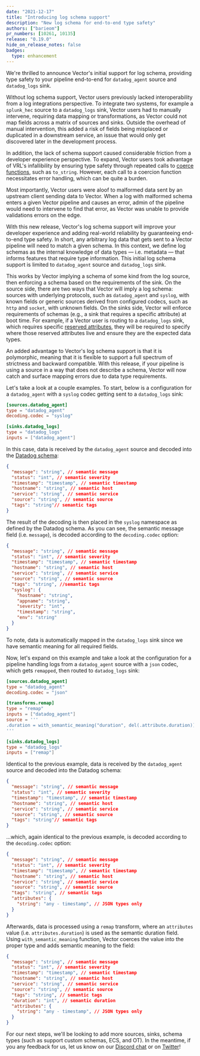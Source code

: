 ```yaml
---
date: "2021-12-17"
title: "Introducing log schema support"
description: "New log schema for end-to-end type safety"
authors: ["barieom"]
pr_numbers: [10261, 10135]
release: "0.19.0"
hide_on_release_notes: false
badges:
  type: enhancement
---
```


We're thrilled to announce Vector's initial support for log schema, providing type safety to
your pipeline end-to-end for `datadog_agent` source and `datadog_logs` sink.

Without log schema support, Vector users previously lacked interoperability from a log
integrations perspective. To integrate two systems, for example a `splunk_hec` source to
a `datadog_logs` sink, Vector users had to manually intervene, requiring data mapping or
transformations, as Vector could not map fields across a matrix of sources and sinks. Outside
the overhead of manual intervention, this added a risk of fields being misplaced or duplicated
in a downstream service, an issue that would only get discovered later in the development
process.

In addition, the lack of schema support caused considerable friction from a developer experience
perspective. To expand, Vector users took advantage of VRL's infallibility by ensuring type safety
through repeated calls to [coerce functions][coerce functions], such as `to_string`. However, each
call to a coercion function necessitates error handling, which can be quite a burden.

Most importantly, Vector users were aloof to malformed data sent by an upstream client sending
data to Vector. When a log with malformed schema enters a given Vector pipeline and causes an error,
admin of the pipeline would need to intervene to find that error, as Vector was unable to provide
validations errors on the edge.

With this new release, Vector's log schema support will improve your developer experience and adding
real-world reliability by guaranteeing end-to-end type safety. In short, any arbitrary log data that
gets sent to a Vector pipeline will need to match a given schema. In this context, we define log
schemas as the internal knowledge of data types — i.e. metadata — that informs features that require
type information. This initial log schema support is limited to `datadog_agent` source and
`datadog_logs` sink.

This works by Vector implying a schema of some kind from the log source, then enforcing a schema
based on the requirements of the sink. On the source side, there are two ways that Vector will imply
a log schema: sources with underlying protocols, such as `datadog_agent` and `syslog`, with known
fields or generic sources derived from configured codecs, such as `http` and `socket`, with unknown
fields. On the sinks side, Vector will enforce requirements of schemas (e.g., a sink that requires a
specific attribute)  at boot time. For example, if a Vector user is routing to a `datadog_logs` sink,
which requires specific [reserved attributes][DD reserved attributes], they will be required to
specify where those reserved attributes live and ensure they are the expected data types.

An added advantage to Vector's log schema support is that it is polymorphic, meaning that it is
flexible to support a full spectrum of strictness and backward compatible. With this release, if
your pipeline is using a source in a way that does not describe a schema, Vector will now catch and
surface mapping errors due to data type requirements.

Let's take a look at a couple examples. To start, below is a configuration for a `datadog_agent` with
a `syslog` codec getting sent to a `datadog_logs` sink:


``` toml
[sources.datadog_agent]
type = "datadog_agent"
decoding.codec = "syslog"

[sinks.datadog_logs]
type = "datadog_logs"
inputs = ["datadog_agent"]
```

In this case, data is received by the `datadog_agent` source and decoded into the [Datadog schema][DD schema]:

```json
{
  "message": "string", // semantic message
  "status": "int", // semantic severity
  "timestamp": "timestamp", // semantic timestamp
  "hostname": "string", // semantic host
  "service": "string", // semantic service
  "source": "string", // semantic source
  "tags": "string"// semantic tags
}
```

The result of the decoding is then placed in the `syslog` namespace as defined by the Datadog schema. As you
can see, the semantic message field (i.e. `message`), is decoded according to the `decoding.codec` option:

``` json
{
  "message": "string", // semantic message
  "status": "int", // semantic severity
  "timestamp": "timestamp", // semantic timestamp
  "hostname": "string", // semantic host
  "service": "string", // semantic service
  "source": "string", // semantic source
  "tags": "string", //semantic tags
  "syslog": {
    "hostname": "string",
    "appname": "string",
    "severity": "int",
    "timestamp": "string",
    "env": "string"
  }
}
```

To note, data is automatically mapped in the `datadog_logs` sink since we have semantic meaning for all
required fields.

Now, let's expand on this example and take a look at the configuration for a pipeline handling logs from
a `datadog_agent` source with a `json` codec, which gets `remapped`, then routed to `datadog_logs` sink:

``` toml
[sources.datadog_agent]
type = "datadog_agent"
decoding.codec = "json"

[transforms.remap]
type = "remap"
inputs = ["datadog_agent"]
source = '''
.duration = with_semantic_meaning("duration", del(.attribute.duration)) // coerces and adds semantic context in one shot
'''

[sinks.datadog_logs]
type = "datadog_logs"
inputs = ["remap"]
```

Identical to the previous example, data is received by the `datadog_agent` source and decoded into the
Datadog schema:

``` json
{
  "message": "string", // semantic message
  "status": "int", // semantic severity
  "timestamp": "timestamp", // semantic timestamp
  "hostname": "string", // semantic host
  "service": "string", // semantic service
  "source": "string", // semantic source
  "tags": "string"// semantic tags
}
```

...which, again identical to the previous example, is decoded according to the `decoding.codec` option:

``` json
{
  "message": "string", // semantic message
  "status": "int", // semantic severity
  "timestamp": "timestamp", // semantic timestamp
  "hostname": "string", // semantic host
  "service": "string", // semantic service
  "source": "string", // semantic source
  "tags": "string", // semantic tags
  "attributes": {
    "string": "any - timestamp", // JSON types only
  }
}
```

Afterwards, data is processed using a `remap` transform, where an `attributes` value (i.e.
`attributes.duration`) is used as the semantic duration field. Using `with_semantic_meaning` function, Vector
coerces the value into the proper type and adds semantic meaning to the field:

``` json
{
  "message": "string", // semantic message
  "status": "int", // semantic severity
  "timestamp": "timestamp", // semantic timestamp
  "hostname": "string", // semantic host
  "service": "string", // semantic service
  "source": "string", // semantic source
  "tags": "string", // semantic tags
  "duration": "int", // semantic duration
  "attributes": {
    "string": "any - timestamp", // JSON types only
  }
}
```

For our next steps, we'll be looking to add more sources, sinks, schema types (such as support custom schemas,
ECS, and OT). In the meantime, if you any feedback for us, let us know on our [Discord chat] or on [Twitter]!


[coerce functions]: https://vector.dev/docs/reference/vrl/functions/#coerce-functions
[DD reserved attributes]: https://docs.datadoghq.com/logs/log_configuration/attributes_naming_convention/#reserved-attributes
[DD schema]: https://github.com/DataDog/agent-payload/blob/a51aceeccbf12a1f44e30b46ffcb6cbd9ce0854a/proto/logs/agent_logs_payload.proto#L11
[Discord chat]: https://discord.com/invite/dX3bdkF
[Twitter]: https://twitter.com/vectordotdev
